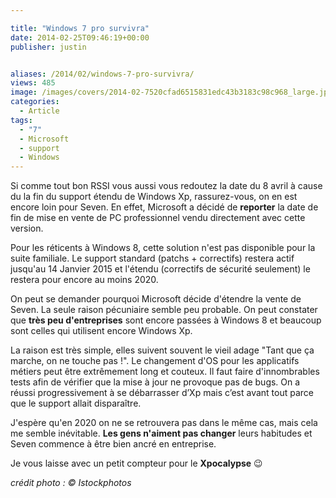 ```yaml
---

title: "Windows 7 pro survivra"
date: 2014-02-25T09:46:19+00:00
publisher: justin


aliases: /2014/02/windows-7-pro-survivra/
views: 485
image: /images/covers/2014-02-7520cfad6515831edc43b3183c98c968_large.jpg
categories:
  - Article
tags:
  - "7"
  - Microsoft
  - support
  - Windows
---
```


Si comme tout bon RSSI vous aussi vous redoutez la date du 8 avril à cause du la fin du support étendu de Windows Xp, rassurez-vous, on en est encore loin pour Seven. En effet, Microsoft a décidé de **reporter** la date de fin de mise en vente de PC professionnel vendu directement avec cette version.

Pour les réticents à Windows 8, cette solution n'est pas disponible pour la suite familiale. Le support standard (patchs + correctifs) restera actif jusqu'au 14 Janvier 2015 et l'étendu (correctifs de sécurité seulement) le restera pour encore au moins 2020.

On peut se demander pourquoi Microsoft décide d'étendre la vente de Seven. La seule raison pécuniaire semble peu probable. On peut constater que **très peu d'entreprises** sont encore passées à Windows 8 et beaucoup sont celles qui utilisent encore Windows Xp.

La raison est très simple, elles suivent souvent le vieil adage "Tant que ça marche, on ne touche pas !". Le changement d'OS pour les applicatifs métiers peut être extrêmement long et couteux. Il faut faire d'innombrables tests afin de vérifier que la mise à jour ne provoque pas de bugs. On a réussi progressivement à se débarrasser d’Xp mais c’est avant tout parce que le support allait disparaître.

J'espère qu'en 2020 on ne se retrouvera pas dans le même cas, mais cela me semble inévitable. **Les gens n'aiment pas changer** leurs habitudes et Seven commence à être bien ancré en entreprise.

Je vous laisse avec un petit compteur pour le **Xpocalypse** 😉

_crédit photo : © Istockphotos_
